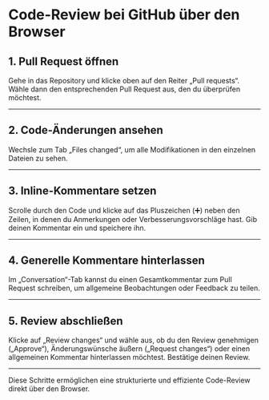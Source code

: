 # Code-Review bei GitHub über den Browser

## 1. Pull Request öffnen

Gehe in das Repository und klicke oben auf den Reiter „Pull requests“. Wähle dann den entsprechenden Pull Request aus, den du überprüfen möchtest.

---

## 2. Code-Änderungen ansehen

Wechsle zum Tab „Files changed“, um alle Modifikationen in den einzelnen Dateien zu sehen.

---

## 3. Inline-Kommentare setzen

Scrolle durch den Code und klicke auf das Pluszeichen (➕) neben den Zeilen, in denen du Anmerkungen oder Verbesserungsvorschläge hast. Gib deinen Kommentar ein und speichere ihn.

---

## 4. Generelle Kommentare hinterlassen

Im „Conversation“-Tab kannst du einen Gesamtkommentar zum Pull Request schreiben, um allgemeine Beobachtungen oder Feedback zu teilen.

---

## 5. Review abschließen

Klicke auf „Review changes“ und wähle aus, ob du den Review genehmigen („Approve“), Änderungswünsche äußern („Request changes“) oder einen allgemeinen Kommentar hinterlassen möchtest. Bestätige deinen Review.

---

Diese Schritte ermöglichen eine strukturierte und effiziente Code-Review direkt über den Browser.

